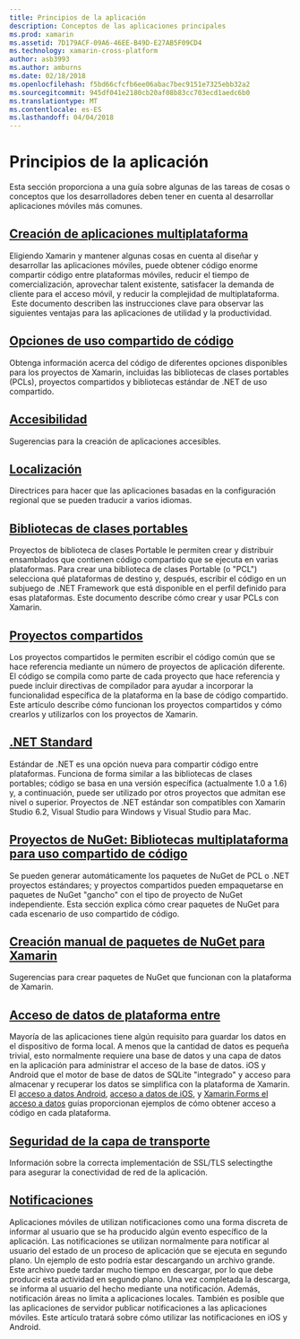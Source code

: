 ```yaml
---
title: Principios de la aplicación
description: Conceptos de las aplicaciones principales
ms.prod: xamarin
ms.assetid: 7D179ACF-09A6-46EE-B49D-E27AB5F09CD4
ms.technology: xamarin-cross-platform
author: asb3993
ms.author: amburns
ms.date: 02/18/2018
ms.openlocfilehash: f5bd66cfcfb6ee06abac7bec9151e7325ebb32a2
ms.sourcegitcommit: 945df041e2180cb20af08b83cc703ecd1aedc6b0
ms.translationtype: MT
ms.contentlocale: es-ES
ms.lasthandoff: 04/04/2018
---
```

# <a name="application-fundamentals"></a>Principios de la aplicación

Esta sección proporciona a una guía sobre algunas de las tareas de cosas o conceptos que los desarrolladores deben tener en cuenta al desarrollar aplicaciones móviles más comunes.

##  <a name="building-cross-platform-applicationscross-platformapp-fundamentalsbuilding-cross-platform-applicationsindexmd"></a>[Creación de aplicaciones multiplataforma](~/cross-platform/app-fundamentals/building-cross-platform-applications/index.md)

Eligiendo Xamarin y mantener algunas cosas en cuenta al diseñar y desarrollar las aplicaciones móviles, puede obtener código enorme compartir código entre plataformas móviles, reducir el tiempo de comercialización, aprovechar talent existente, satisfacer la demanda de cliente para el acceso móvil, y reducir la complejidad de multiplataforma. &nbsp;Este documento describen las instrucciones clave para observar las siguientes ventajas para las aplicaciones de utilidad y la productividad.

## <a name="code-sharing-optionscode-sharingmd"></a>[Opciones de uso compartido de código](code-sharing.md)

Obtenga información acerca del código de diferentes opciones disponibles para los proyectos de Xamarin, incluidas las bibliotecas de clases portables (PCLs), proyectos compartidos y bibliotecas estándar de .NET de uso compartido.


## <a name="accessibilityaccessibilitymd"></a>[Accesibilidad](accessibility.md)

Sugerencias para la creación de aplicaciones accesibles.


## <a name="localizationlocalizationmd"></a>[Localización](localization.md)

Directrices para hacer que las aplicaciones basadas en la configuración regional que se pueden traducir a varios idiomas.


##  <a name="portable-class-librariescross-platformapp-fundamentalspclmd"></a>[Bibliotecas de clases portables](~/cross-platform/app-fundamentals/pcl.md)

Proyectos de biblioteca de clases Portable le permiten crear y distribuir ensamblados que contienen código compartido que se ejecuta en varias plataformas. Para crear una biblioteca de clases Portable (o "PCL") selecciona qué plataformas de destino y, después, escribir el código en un subjuego de .NET Framework que está disponible en el perfil definido para esas plataformas. Este documento describe cómo crear y usar PCLs con Xamarin.

##  <a name="shared-projectscross-platformapp-fundamentalsshared-projectsmd"></a>[Proyectos compartidos](~/cross-platform/app-fundamentals/shared-projects.md)

Los proyectos compartidos le permiten escribir el código común que se hace referencia mediante un número de proyectos de aplicación diferente. El código se compila como parte de cada proyecto que hace referencia y puede incluir directivas de compilador para ayudar a incorporar la funcionalidad específica de la plataforma en la base de código compartido. Este artículo describe cómo funcionan los proyectos compartidos y cómo crearlos y utilizarlos con los proyectos de Xamarin.

##  <a name="net-standardcross-platformapp-fundamentalsnet-standardmd"></a>[.NET Standard](~/cross-platform/app-fundamentals/net-standard.md)

Estándar de .NET es una opción nueva para compartir código entre plataformas. Funciona de forma similar a las bibliotecas de clases portables; código se basa en una versión específica (actualmente 1.0 a 1.6) y, a continuación, puede ser utilizado por otros proyectos que admitan ese nivel o superior. Proyectos de .NET estándar son compatibles con Xamarin Studio 6.2, Visual Studio para Windows y Visual Studio para Mac.

##  <a name="nuget-projects-multiplatform-libraries-for-code-sharingcross-platformapp-fundamentalsnuget-multiplatform-librariesindexmd"></a>[Proyectos de NuGet: Bibliotecas multiplataforma para uso compartido de código](~/cross-platform/app-fundamentals/nuget-multiplatform-libraries/index.md)

Se pueden generar automáticamente los paquetes de NuGet de PCL o .NET proyectos estándares; y proyectos compartidos pueden empaquetarse en paquetes de NuGet "gancho" con el tipo de proyecto de NuGet independiente. Esta sección explica cómo crear paquetes de NuGet para cada escenario de uso compartido de código.

##  <a name="manually-creating-nuget-packages-for-xamarincross-platformapp-fundamentalsnuget-manualmd"></a>[Creación manual de paquetes de NuGet para Xamarin](~/cross-platform/app-fundamentals/nuget-manual.md)

Sugerencias para crear paquetes de NuGet que funcionan con la plataforma de Xamarin.

##  <a name="cross-platform-data-accessxamarin-formsdata-cloudindexmd"></a>[Acceso de datos de plataforma entre](~/xamarin-forms/data-cloud/index.md)

Mayoría de las aplicaciones tiene algún requisito para guardar los datos en el dispositivo de forma local. A menos que la cantidad de datos es pequeña trivial, esto normalmente requiere una base de datos y una capa de datos en la aplicación para administrar el acceso de la base de datos. iOS y Android que el motor de base de datos de SQLite "integrado" y acceso para almacenar y recuperar los datos se simplifica con la plataforma de Xamarin. El [acceso a datos Android](~/android/data-cloud/data-access/index.md), [acceso a datos de iOS](~/ios/data-cloud/data/index.md), y [Xamarin.Forms el acceso a datos](~/xamarin-forms/data-cloud/index.md) guías proporcionan ejemplos de cómo obtener acceso a código en cada plataforma.


##  <a name="transport-layer-securitytransport-layer-securitymd"></a>[Seguridad de la capa de transporte](transport-layer-security.md)

Información sobre la correcta implementación de SSL/TLS selectingthe para asegurar la conectividad de red de la aplicación.


##  <a name="notificationsxamarin-formsdata-cloudpush-notificationsindexmd"></a>[Notificaciones](~/xamarin-forms/data-cloud/push-notifications/index.md)

Aplicaciones móviles de utilizan notificaciones como una forma discreta de informar al usuario que se ha producido algún evento específico de la aplicación. Las notificaciones se utilizan normalmente para notificar al usuario del estado de un proceso de aplicación que se ejecuta en segundo plano. Un ejemplo de esto podría estar descargando un archivo grande. Este archivo puede tardar mucho tiempo en descargar, por lo que debe producir esta actividad en segundo plano. Una vez completada la descarga, se informa al usuario del hecho mediante una notificación.
Además, notificación áreas no limita a aplicaciones locales. También es posible que las aplicaciones de servidor publicar notificaciones a las aplicaciones móviles. Este artículo tratará sobre cómo utilizar las notificaciones en iOS y Android.
